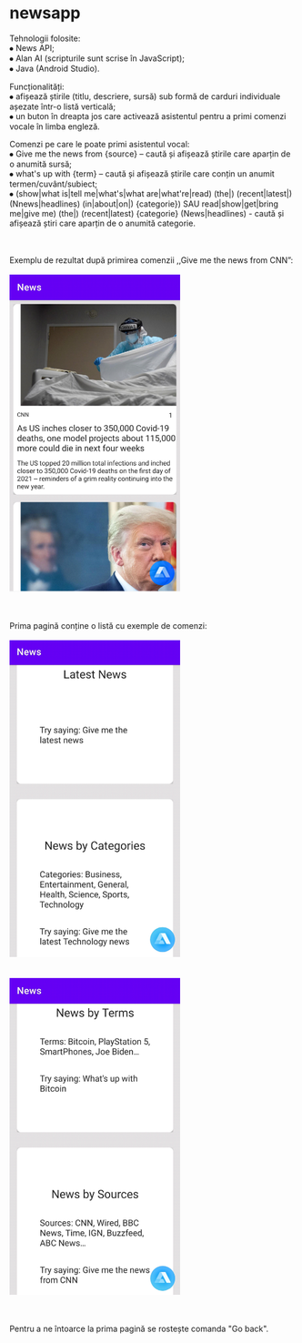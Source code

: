 # newsapp
Tehnologii folosite:</br>
⦁	News API;</br>
⦁	Alan AI (scripturile sunt scrise în JavaScript);</br>
⦁	Java (Android Studio).

Funcționalități:</br>
⦁	afișează știrile (titlu, descriere, sursă) sub formă de carduri individuale așezate într-o listă verticală; </br>
⦁	un buton în dreapta jos care activează asistentul pentru a primi comenzi vocale în limba engleză.

Comenzi pe care le poate primi asistentul vocal:</br>
⦁	Give me the news from {source} – caută și afișează știrile care aparțin de o anumită sursă;</br>
⦁	what's up with {term} – caută și afișează știrile care conțin un anumit termen/cuvânt/subiect;</br>
⦁	(show|what is|tell me|what's|what are|what're|read) (the|) (recent|latest|)  (Nnews|headlines) (in|about|on|) {categorie}) SAU  read|show|get|bring me|give me) (the|) (recent|latest)  {categorie} (News|headlines)  -  caută și afișează știri care aparțin de o anumită categorie.</br></br></br>

Exemplu de rezultat după primirea comenzii ,,Give me the news from CNN”:</br></br>
<img src="https://github.com/florinmarut/newsapp/blob/main/img1.png" width="300"></br></br></br>


Prima pagină conține o listă cu exemple de comenzi:</br></br>
<img src="https://github.com/florinmarut/newsapp/blob/main/img2.png" width="300"></br></br></br>
<img src="https://github.com/florinmarut/newsapp/blob/main/img3.png" width="300"></br></br></br>
 

 

Pentru a ne întoarce la prima pagină se rostește comanda "Go back".
